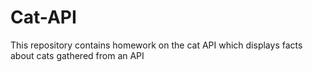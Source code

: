 # Cat-API
This repository contains homework on the cat API which displays facts about cats gathered from an API
